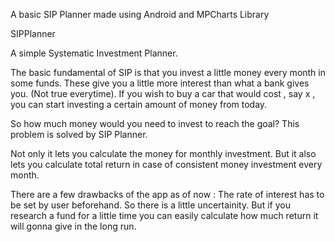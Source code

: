 A basic SIP Planner made using Android and MPCharts Library

SIPPlanner

A simple Systematic Investment Planner.

The basic fundamental of SIP is that you invest a little money every month in some funds. These give you a little more interest than what a bank gives you. (Not true everytime). If you wish to buy a car that would cost , say x , you can start investing a certain amount of money from today.

So how much money would you need to invest to reach the goal? This problem is solved by SIP Planner.

Not only it lets you calculate the money for monthly investment. But it also lets you calculate total return in case of consistent money investment every month.

There are a few drawbacks of the app as of now : The rate of interest has to be set by user beforehand. So there is a little uncertainity. But if you research a fund for a little time you can easily calculate how much return it will gonna give in the long run.
